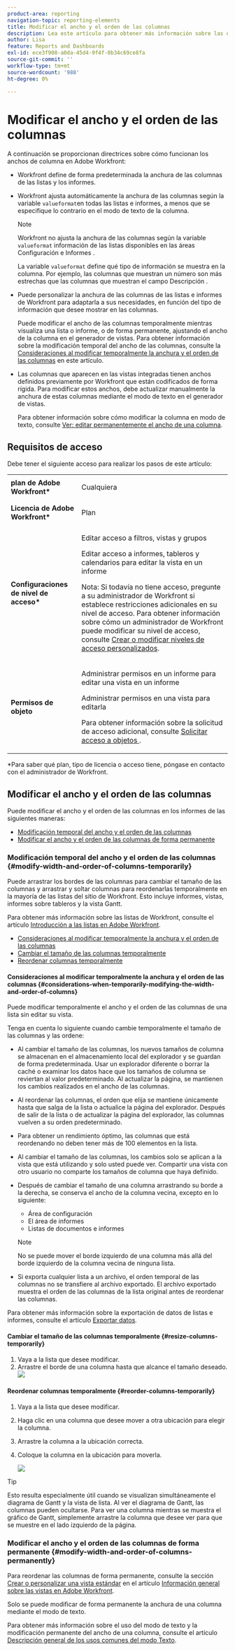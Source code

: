 ```yaml
---
product-area: reporting
navigation-topic: reporting-elements
title: Modificar el ancho y el orden de las columnas
description: Lea este artículo para obtener más información sobre las directrices de anchura de columna y cómo cambiar el ancho y el orden de las columnas en Workfront.
author: Lisa
feature: Reports and Dashboards
exl-id: ece3f908-a0da-45d4-9f4f-0b34c69ce8fa
source-git-commit: ''
workflow-type: tm+mt
source-wordcount: '988'
ht-degree: 0%

---
```


# Modificar el ancho y el orden de las columnas

A continuación se proporcionan directrices sobre cómo funcionan los anchos de columna en Adobe Workfront:

* Workfront define de forma predeterminada la anchura de las columnas de las listas y los informes.
* Workfront ajusta automáticamente la anchura de las columnas según la variable `valueformat`en todas las listas e informes, a menos que se especifique lo contrario en el modo de texto de la columna.

   >[!NOTE]
   >
   >Workfront no ajusta la anchura de las columnas según la variable `valueformat` información de las listas disponibles en las áreas Configuración e Informes .

   La variable `valueformat` define qué tipo de información se muestra en la columna. Por ejemplo, las columnas que muestran un número son más estrechas que las columnas que muestran el campo Descripción .

* Puede personalizar la anchura de las columnas de las listas e informes de Workfront para adaptarla a sus necesidades, en función del tipo de información que desee mostrar en las columnas.

   Puede modificar el ancho de las columnas temporalmente mientras visualiza una lista o informe, o de forma permanente, ajustando el ancho de la columna en el generador de vistas. Para obtener información sobre la modificación temporal del ancho de las columnas, consulte la [Consideraciones al modificar temporalmente la anchura y el orden de las columnas](#considerations-when-temporarily-modifying-the-width-and-order-of-columns) en este artículo.

* Las columnas que aparecen en las vistas integradas tienen anchos definidos previamente por Workfront que están codificados de forma rígida. Para modificar estos anchos, debe actualizar manualmente la anchura de estas columnas mediante el modo de texto en el generador de vistas.

   Para obtener información sobre cómo modificar la columna en modo de texto, consulte [Ver: editar permanentemente el ancho de una columna](../../../reports-and-dashboards/reports/custom-view-filter-grouping-samples/view-edit-column-width-permanently.md).

## Requisitos de acceso

Debe tener el siguiente acceso para realizar los pasos de este artículo:

<table style="table-layout:auto"> 
 <col> 
 <col> 
 <tbody> 
  <tr> 
   <td role="rowheader"><strong>plan de Adobe Workfront*</strong></td> 
   <td> <p>Cualquiera</p> </td> 
  </tr> 
  <tr> 
   <td role="rowheader"><strong>Licencia de Adobe Workfront*</strong></td> 
   <td> <p>Plan </p> </td> 
  </tr> 
  <tr> 
   <td role="rowheader"><strong>Configuraciones de nivel de acceso*</strong></td> 
   <td> <p>Editar acceso a filtros, vistas y grupos</p> <p>Editar acceso a informes, tableros y calendarios para editar la vista en un informe</p> <p>Nota: Si todavía no tiene acceso, pregunte a su administrador de Workfront si establece restricciones adicionales en su nivel de acceso. Para obtener información sobre cómo un administrador de Workfront puede modificar su nivel de acceso, consulte <a href="../../../administration-and-setup/add-users/configure-and-grant-access/create-modify-access-levels.md" class="MCXref xref">Crear o modificar niveles de acceso personalizados</a>.</p> </td> 
  </tr> 
  <tr> 
   <td role="rowheader"><strong>Permisos de objeto</strong></td> 
   <td> <p>Administrar permisos en un informe para editar una vista en un informe</p> <p>Administrar permisos en una vista para editarla</p> <p>Para obtener información sobre la solicitud de acceso adicional, consulte <a href="../../../workfront-basics/grant-and-request-access-to-objects/request-access.md" class="MCXref xref">Solicitar acceso a objetos </a>.</p> </td> 
  </tr> 
 </tbody> 
</table>

&#42;Para saber qué plan, tipo de licencia o acceso tiene, póngase en contacto con el administrador de Workfront.

## Modificar el ancho y el orden de las columnas

Puede modificar el ancho y el orden de las columnas en los informes de las siguientes maneras:

* [Modificación temporal del ancho y el orden de las columnas](#modify-width-and-order-of-columns-temporarily)
* [Modificar el ancho y el orden de las columnas de forma permanente](#modify-width-and-order-of-columns-permanently)

### Modificación temporal del ancho y el orden de las columnas {#modify-width-and-order-of-columns-temporarily}

Puede arrastrar los bordes de las columnas para cambiar el tamaño de las columnas y arrastrar y soltar columnas para reordenarlas temporalmente en la mayoría de las listas del sitio de Workfront. Esto incluye informes, vistas, informes sobre tableros y la vista Gantt.

Para obtener más información sobre las listas de Workfront, consulte el artículo [Introducción a las listas en Adobe Workfront](../../../workfront-basics/navigate-workfront/use-lists/view-items-in-a-list.md).

* [Consideraciones al modificar temporalmente la anchura y el orden de las columnas](#considerations-when-temporarily-modifying-the-width-and-order-of-columns)
* [Cambiar el tamaño de las columnas temporalmente](#resize-columns-temporarily)
* [Reordenar columnas temporalmente](#reorder-columns-temporarily)

#### Consideraciones al modificar temporalmente la anchura y el orden de las columnas {#considerations-when-temporarily-modifying-the-width-and-order-of-columns}

Puede modificar temporalmente el ancho y el orden de las columnas de una lista sin editar su vista.

Tenga en cuenta lo siguiente cuando cambie temporalmente el tamaño de las columnas y las ordene:

* Al cambiar el tamaño de las columnas, los nuevos tamaños de columna se almacenan en el almacenamiento local del explorador y se guardan de forma predeterminada. Usar un explorador diferente o borrar la caché o examinar los datos hace que los tamaños de columna se reviertan al valor predeterminado. Al actualizar la página, se mantienen los cambios realizados en el ancho de las columnas.
* Al reordenar las columnas, el orden que elija se mantiene únicamente hasta que salga de la lista o actualice la página del explorador. Después de salir de la lista o de actualizar la página del explorador, las columnas vuelven a su orden predeterminado.
* Para obtener un rendimiento óptimo, las columnas que está reordenando no deben tener más de 100 elementos en la lista.
* Al cambiar el tamaño de las columnas, los cambios solo se aplican a la vista que está utilizando y solo usted puede ver. Compartir una vista con otro usuario no comparte los tamaños de columna que haya definido.
* Después de cambiar el tamaño de una columna arrastrando su borde a la derecha, se conserva el ancho de la columna vecina, excepto en lo siguiente:

   * Área de configuración
   * El área de informes
   * Listas de documentos e informes

   >[!NOTE]
   >
   >No se puede mover el borde izquierdo de una columna más allá del borde izquierdo de la columna vecina de ninguna lista.

* Si exporta cualquier lista a un archivo, el orden temporal de las columnas no se transfiere al archivo exportado. El archivo exportado muestra el orden de las columnas de la lista original antes de reordenar las columnas.

Para obtener más información sobre la exportación de datos de listas e informes, consulte el artículo [Exportar datos](../../../reports-and-dashboards/reports/creating-and-managing-reports/export-data.md).

#### Cambiar el tamaño de las columnas temporalmente {#resize-columns-temporarily}

1. Vaya a la lista que desee modificar.
1. Arrastre el borde de una columna hasta que alcance el tamaño deseado.\
   ![](assets/column-resize-350x124.png)

#### Reordenar columnas temporalmente {#reorder-columns-temporarily}

1. Vaya a la lista que desee modificar.
1. Haga clic en una columna que desee mover a otra ubicación para elegir la columna.
1. Arrastre la columna a la ubicación correcta.
1. Coloque la columna en la ubicación para moverla.

   ![](assets/column-reorder-350x118.png)

>[!TIP]
>
>Esto resulta especialmente útil cuando se visualizan simultáneamente el diagrama de Gantt y la vista de lista. Al ver el diagrama de Gantt, las columnas pueden ocultarse. Para ver una columna mientras se muestra el gráfico de Gantt, simplemente arrastre la columna que desee ver para que se muestre en el lado izquierdo de la página.

### Modificar el ancho y el orden de las columnas de forma permanente {#modify-width-and-order-of-columns-permanently}

Para reordenar las columnas de forma permanente, consulte la sección [Crear o personalizar una vista estándar](../../../reports-and-dashboards/reports/reporting-elements/views-overview.md#customizing-a-standard-view) en el artículo [Información general sobre las vistas en Adobe Workfront](../../../reports-and-dashboards/reports/reporting-elements/views-overview.md).

Solo se puede modificar de forma permanente la anchura de una columna mediante el modo de texto.

Para obtener más información sobre el uso del modo de texto y la modificación permanente del ancho de una columna, consulte el artículo [Descripción general de los usos comunes del modo Texto](../../../reports-and-dashboards/reports/text-mode/understand-common-uses-text-mode.md).
